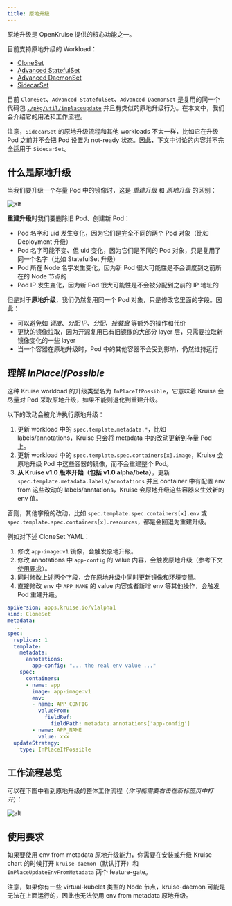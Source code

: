 ```yaml
---
title: 原地升级
---
```


原地升级是 OpenKruise 提供的核心功能之一。

目前支持原地升级的 Workload：

- [CloneSet](/docs/user-manuals/cloneset)
- [Advanced StatefulSet](/docs/user-manuals/advancedstatefulset)
- [Advanced DaemonSet](/docs/user-manuals/advanceddaemonset)
- [SidecarSet](/docs/user-manuals/advanceddaemonset)

目前 `CloneSet`、`Advanced StatefulSet`、`Advanced DaemonSet` 是复用的同一个代码包 [`./pkg/util/inplaceupdate`](https://github.com/openkruise/kruise/tree/master/pkg/util/inplaceupdate) 并且有类似的原地升级行为。在本文中，我们会介绍它的用法和工作流程。

注意，`SidecarSet` 的原地升级流程和其他 workloads 不太一样，比如它在升级 Pod 之前并不会把 Pod 设置为 not-ready 状态。因此，下文中讨论的内容并不完全适用于 `SidecarSet`。

## 什么是原地升级

当我们要升级一个存量 Pod 中的镜像时，这是 *重建升级* 和 *原地升级* 的区别：

![alt](/img/docs/core-concepts/inplace-update-comparation.png)

**重建升级**时我们要删除旧 Pod、创建新 Pod：

- Pod 名字和 uid 发生变化，因为它们是完全不同的两个 Pod 对象（比如 Deployment 升级）
- Pod 名字可能不变、但 uid 变化，因为它们是不同的 Pod 对象，只是复用了同一个名字（比如 StatefulSet 升级）
- Pod 所在 Node 名字发生变化，因为新 Pod 很大可能性是不会调度到之前所在的 Node 节点的
- Pod IP 发生变化，因为新 Pod 很大可能性是不会被分配到之前的 IP 地址的

但是对于**原地升级**，我们仍然复用同一个 Pod 对象，只是修改它里面的字段。因此：

- 可以避免如 *调度*、*分配 IP*、*分配、挂载盘* 等额外的操作和代价
- 更快的镜像拉取，因为开源复用已有旧镜像的大部分 layer 层，只需要拉取新镜像变化的一些 layer
- 当一个容器在原地升级时，Pod 中的其他容器不会受到影响，仍然维持运行

## 理解 *InPlaceIfPossible*

这种 Kruise workload 的升级类型名为 `InPlaceIfPossible`，它意味着 Kruise 会尽量对 Pod 采取原地升级，如果不能则退化到重建升级。

以下的改动会被允许执行原地升级：

1. 更新 workload 中的 `spec.template.metadata.*`，比如 labels/annotations，Kruise 只会将 metadata 中的改动更新到存量 Pod 上。
2. 更新 workload 中的 `spec.template.spec.containers[x].image`，Kruise 会原地升级 Pod 中这些容器的镜像，而不会重建整个 Pod。
3. **从 Kruise v1.0 版本开始（包括 v1.0 alpha/beta）**，更新 `spec.template.metadata.labels/annotations` 并且 container 中有配置 env from 这些改动的 labels/anntations，Kruise 会原地升级这些容器来生效新的 env 值。

否则，其他字段的改动，比如 `spec.template.spec.containers[x].env` 或 `spec.template.spec.containers[x].resources`，都是会回退为重建升级。

例如对下述 CloneSet YAML：

1. 修改 `app-image:v1` 镜像，会触发原地升级。
2. 修改 annotations 中 `app-config` 的 value 内容，会触发原地升级（参考下文[使用要求](#使用要求)）。
3. 同时修改上述两个字段，会在原地升级中同时更新镜像和环境变量。
4. 直接修改 env 中 `APP_NAME` 的 value 内容或者新增 env 等其他操作，会触发 Pod 重建升级。

```yaml
apiVersion: apps.kruise.io/v1alpha1
kind: CloneSet
metadata:
  ...
spec:
  replicas: 1
  template:
    metadata:
      annotations:
        app-config: "... the real env value ..."
    spec:
      containers:
      - name: app
        image: app-image:v1
        env:
        - name: APP_CONFIG
          valueFrom:
            fieldRef:
              fieldPath: metadata.annotations['app-config']
        - name: APP_NAME
          value: xxx
  updateStrategy:
    type: InPlaceIfPossible
```

## 工作流程总览

可以在下图中看到原地升级的整体工作流程（*你可能需要右击在新标签页中打开*）：

![alt](/img/docs/core-concepts/inplace-update-workflow.png)

## 使用要求

如果要使用 env from metadata 原地升级能力，你需要在安装或升级 Kruise chart 的时候打开 `kruise-daemon`（默认打开）和 `InPlaceUpdateEnvFromMetadata` 两个 feature-gate。

注意，如果你有一些 virtual-kubelet 类型的 Node 节点，kruise-daemon 可能是无法在上面运行的，因此也无法使用 env from metadata 原地升级。
